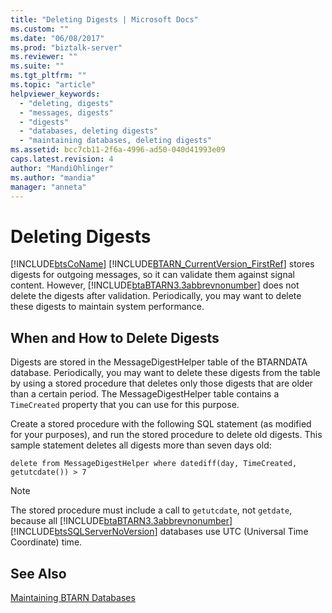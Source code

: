 ```yaml
---
title: "Deleting Digests | Microsoft Docs"
ms.custom: ""
ms.date: "06/08/2017"
ms.prod: "biztalk-server"
ms.reviewer: ""
ms.suite: ""
ms.tgt_pltfrm: ""
ms.topic: "article"
helpviewer_keywords: 
  - "deleting, digests"
  - "messages, digests"
  - "digests"
  - "databases, deleting digests"
  - "maintaining databases, deleting digests"
ms.assetid: bcc7cb11-2f6a-4996-ad50-040d41993e09
caps.latest.revision: 4
author: "MandiOhlinger"
ms.author: "mandia"
manager: "anneta"
---
```

# Deleting Digests
[!INCLUDE[btsCoName](../../includes/btsconame-md.md)] [!INCLUDE[BTARN_CurrentVersion_FirstRef](../../includes/btarn-currentversion-firstref-md.md)] stores digests for outgoing messages, so it can validate them against signal content. However, [!INCLUDE[btaBTARN3.3abbrevnonumber](../../includes/btabtarn3-3abbrevnonumber-md.md)] does not delete the digests after validation. Periodically, you may want to delete these digests to maintain system performance.  
  
## When and How to Delete Digests  
 Digests are stored in the MessageDigestHelper table of the BTARNDATA database. Periodically, you may want to delete these digests from the table by using a stored procedure that deletes only those digests that are older than a certain period. The MessageDigestHelper table contains a `TimeCreated` property that you can use for this purpose.  
  
 Create a stored procedure with the following SQL statement (as modified for your purposes), and run the stored procedure to delete old digests. This sample statement deletes all digests more than seven days old:  
  
```  
delete from MessageDigestHelper where datediff(day, TimeCreated, getutcdate()) > 7  
```  
  
> [!NOTE]
>  The stored procedure must include a call to `getutcdate`, not `getdate`, because all [!INCLUDE[btaBTARN3.3abbrevnonumber](../../includes/btabtarn3-3abbrevnonumber-md.md)][!INCLUDE[btsSQLServerNoVersion](../../includes/btssqlservernoversion-md.md)] databases use UTC (Universal Time Coordinate) time.  
  
## See Also  
 [Maintaining BTARN Databases](../../adapters-and-accelerators/accelerator-rosettanet/maintaining-btarn-databases.md)